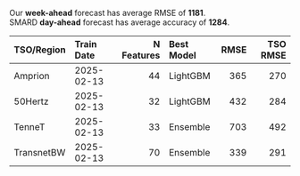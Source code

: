 
Our __week-ahead__ forecast has average RMSE of __1181__.  
SMARD __day-ahead__ forecast has average accuracy of __1284__. 
    
| TSO/Region   | Train Date   |   N Features | Best Model   |   RMSE |   TSO RMSE |
|:-------------|:-------------|-------------:|:-------------|-------:|-----------:|
| Amprion      | 2025-02-13   |           44 | LightGBM     |    365 |        270 |
| 50Hertz      | 2025-02-13   |           32 | LightGBM     |    432 |        284 |
| TenneT       | 2025-02-13   |           33 | Ensemble     |    703 |        492 |
| TransnetBW   | 2025-02-13   |           70 | Ensemble     |    339 |        291 |